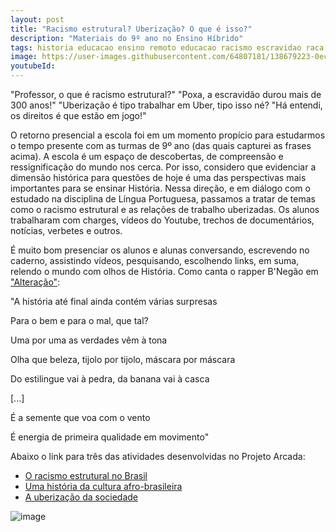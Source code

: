 ```yaml
---
layout: post
title: "Racismo estrutural? Uberização? O que é isso?"
description: "Materiais do 9º ano no Ensino Híbrido"
tags: historia educacao ensino remoto educacao racismo escravidao raca racismo hibrido escola negro
image: https://user-images.githubusercontent.com/64807181/138679223-0ecc3864-0ade-4145-808b-51890e059751.png 
youtubeId: 
---
```


"Professor, o que é racismo estrutural?"
"Poxa, a escravidão durou mais de 300 anos!"
"Uberização é tipo trabalhar em Uber, tipo isso né?
"Há entendi, os direitos é que estão em jogo!"

O retorno presencial a escola foi em um momento propício para estudarmos o tempo presente com as turmas de 9º ano (das quais capturei as frases acima). A escola é um espaço de descobertas, de compreensão e ressignificação do mundo nos cerca. Por isso, considero que evidenciar a dimensão histórica para questões de hoje é uma das perspectivas mais importantes para se ensinar História. Nessa direção, e em diálogo com o estudado na disciplina de Língua Portuguesa, passamos a tratar de temas como o racismo estrutural e as relações de trabalho uberizadas. Os alunos trabalharam com charges, vídeos do Youtube, trechos de documentários, notícias, verbetes e outros. 

É muito bom presenciar os alunos e alunas conversando, escrevendo no caderno, assistindo vídeos, pesquisando, escolhendo links, em suma, relendo o mundo com olhos de História. Como canta o rapper B'Negão em ["Alteração"](https://youtu.be/EmCgOADirkg?t=97):


"A história até final ainda contém várias surpresas

Para o bem e para o mal, que tal?

Uma por uma as verdades vêm à tona

Olha que beleza, tijolo por tijolo, máscara por máscara

Do estilingue vai à pedra, da banana vai à casca

[...]

É a semente que voa com o vento

É energia de primeira qualidade em movimento"

Abaixo o link para três das atividades desenvolvidas no Projeto Arcada:

- [O racismo estrutural no Brasil](https://0jonjo.github.io/arcada/2021/10/04/9ano-3bim-atv3.html)
- [Uma história da cultura afro-brasileira](https://0jonjo.github.io/arcada/2021/10/11/9ano-3bim-atv4.html)
- [A uberização da sociedade](https://0jonjo.github.io/arcada/2021/10/25/9ano-3bim-atv5.html)

![image](https://user-images.githubusercontent.com/64807181/138679223-0ecc3864-0ade-4145-808b-51890e059751.png)


